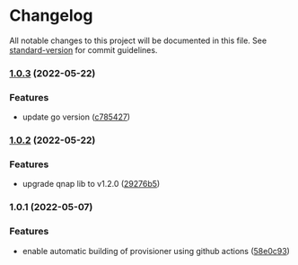 # Changelog

All notable changes to this project will be documented in this file. See [standard-version](https://github.com/conventional-changelog/standard-version) for commit guidelines.

### [1.0.3](https://github.com/dblencowe/qnap-storage-provisioner/compare/v1.0.2...v1.0.3) (2022-05-22)


### Features

* update go version ([c785427](https://github.com/dblencowe/qnap-storage-provisioner/commit/c7854278034892c878b62166cbe217fa96b35c54))

### [1.0.2](https://github.com/dblencowe/qnap-storage-provisioner/compare/v1.0.1...v1.0.2) (2022-05-22)


### Features

* upgrade qnap lib to v1.2.0 ([29276b5](https://github.com/dblencowe/qnap-storage-provisioner/commit/29276b5a6c8555c78f684d2cc3cc01ff6bc0408d))

### 1.0.1 (2022-05-07)


### Features

* enable automatic building of provisioner using github actions ([58e0c93](https://github.com/dblencowe/qnap-storage-provisioner/commit/58e0c937262b8269556d07d7188464329fed64de))
